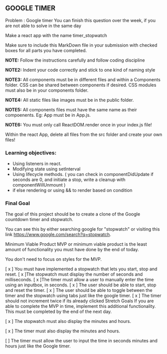 ## GOOGLE TIMER
Problem : Google timer
You can finish this question over the week, if you are not able to solve in the same day

Make a react app with the name timer_stopwatch

Make sure to include this MarkDown file in your submission with checked boxes for all parts you have completed.

__NOTE:__ Follow the instructions carefully and follow coding discipline

__NOTE2:__ Indent your code correctly and stick to one kind of naming style

__NOTE3:__ All components must be in different files and within a Components folder. CSS can be shared between components if desired. CSS modules must also be in your components folder.

__NOTE4:__ All static files like images must be in the public folder.

__NOTE5:__ All components files must have the same name as their compoenents. Eg: App must be in App.js.

__NOTE6:__ You must only call ReactDOM.render once in your index.js file!

Within the react App, delete all files from the src folder and create your own files!

### Learning objectives:
- Using listeners in react.
- Modifying state using setInterval
- Using lifecycle methods. ( you can check in componentDidUpdate if seconds are 0, and initiate a stop, write a cleanup with componentWillUnmount )
- if else rendering or using && to render based on condition
### Final Goal
The goal of this project should be to create a clone of the Google countdown timer and stopwatch.

You can see this by either searching google for "stopwatch" or visiting this link https://www.google.com/search?q=stopwatch.

Minimum Viable Product
MVP or minimum viable product is the least amount of functionality you must have done by the end of today.

You don't need to focus on styles for the MVP.



[ x ] You must have implemented a stopwatch that lets you start, stop and reset.
[ x ]The stopwatch must display the number of seconds and milliseconds.
[ x ]The timer must allow a user to manually enter the time using an inputbox, in seconds.
[ x ] The user should be able to start, stop and reset the timer.
[ x ] The user should be able to toggle between the timer and the stopwatch using tabs just like the google timer.
[ x ] The timer should not increment twice if its already clicked
Stretch Goals
If you are able to complete the MVP in time, implement this additional functionality. This must be completed by the end of the next day.

[ x ] The stopwatch must also display the minutes and hours.

[ x ] The timer must also display the minutes and hours.

[ ] The timer must allow the user to input the time in seconds minutes and hours just like the Google timer.